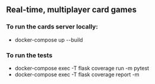 ## Real-time, multiplayer card games

### To run the cards server locally:
* docker-compose up --build

### To run the tests
* docker-compose exec -T flask coverage run -m  pytest
* docker-compose exec -T flask coverage report -m
